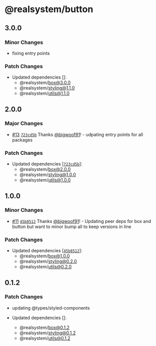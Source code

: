 # @realsystem/button

## 3.0.0

### Minor Changes

- fixing entry points

### Patch Changes

- Updated dependencies []:
  - @realsystem/box@3.0.0
  - @realsystem/styling@1.1.0
  - @realsystem/utils@1.1.0

## 2.0.0

### Major Changes

- [#13](https://github.com/bigwoof91/realsystem/pull/13) [`723cd5b`](https://github.com/bigwoof91/realsystem/commit/723cd5b627ae60e935b0ec6000745da117e50b28) Thanks [@bigwoof91](https://github.com/bigwoof91)! - udpating entry points for all packages

### Patch Changes

- Updated dependencies [[`723cd5b`](https://github.com/bigwoof91/realsystem/commit/723cd5b627ae60e935b0ec6000745da117e50b28)]:
  - @realsystem/box@2.0.0
  - @realsystem/styling@1.0.0
  - @realsystem/utils@1.0.0

## 1.0.0

### Minor Changes

- [#11](https://github.com/bigwoof91/realsystem/pull/11) [`45b8512`](https://github.com/bigwoof91/realsystem/commit/45b8512f6e1d7250f5987bf2fd47e1291d6a79c2) Thanks [@bigwoof91](https://github.com/bigwoof91)! - Updating peer deps for box and button but want to minor bump all to keep versions in line

### Patch Changes

- Updated dependencies [[`45b8512`](https://github.com/bigwoof91/realsystem/commit/45b8512f6e1d7250f5987bf2fd47e1291d6a79c2)]:
  - @realsystem/box@1.0.0
  - @realsystem/styling@0.2.0
  - @realsystem/utils@0.2.0

## 0.1.2

### Patch Changes

- updating @types/styled-components

- Updated dependencies []:
  - @realsystem/box@0.1.2
  - @realsystem/styling@0.1.2
  - @realsystem/utils@0.1.2
